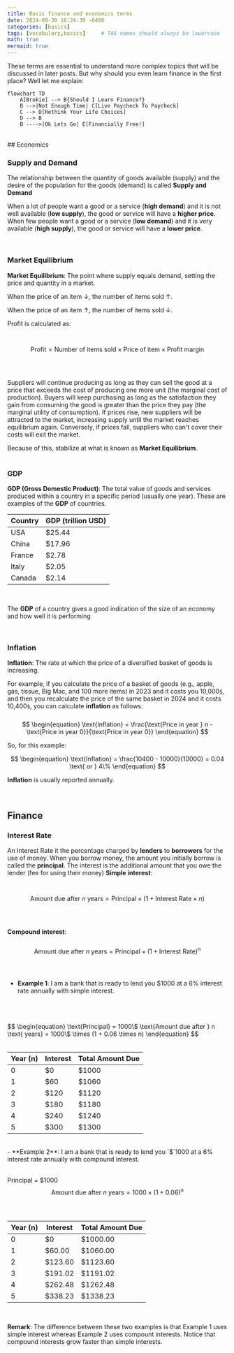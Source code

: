 ```yaml
---
title: Basic finance and economics terms
date: 2024-09-30 16:24:30 -0400
categories: [basics]
tags: [vocabulary,basics]     # TAG names should always be lowercase
math: true
mermaid: true
---
```


These terms are essential to understand more complex topics that will be discussed in later posts. But why should you even learn finance in the first place? Well let me explain:
```mermaid
flowchart TD
    A[Brokie] --> B{Should I Learn Finance?}
    B -->|Not Enough Time| C[Live Paycheck To Paycheck]
    C --> D[Rethink Your Life Choices]
    D --> B
    B ---->|Ok Lets Go| E[Financially Free!]
```
<br>
## Economics  


<br>

### Supply and Demand
The relationship between the quantity of goods available (supply) and the desire of the population for the goods (demand) is called **Supply and Demand**

When a lot of people want a good or a service (**high demand**) and it is not well available (**low supply**), the good or service will have a **higher price**.
When few people want a good or a service (**low demand**) and it is very available (**high supply**), the good or service will have a **lower price**.

<br>

### Market Equilibrium
**Market Equilibrium**: The point where supply equals demand, setting the price and quantity in a market.


  When the price of an item $\downarrow$, the number of items sold $\uparrow$.

  When the price of an item $\uparrow$, the number of items sold $\downarrow$.  


  Profit is calculated as:  
<br><br>
  $$
  \begin{equation}
  \text{Profit} = \text{Number of items sold} \times \text{Price of item} \times \text{Profit margin}
  \end{equation}
  $$  
<br><br>
  Suppliers will continue producing as long as they can sell the good at a price that exceeds the cost of producing one more unit (the marginal cost of production). Buyers will keep purchasing as long as the satisfaction they gain from consuming the good is greater than the price they pay (the marginal utility of consumption). If prices rise, new suppliers will be attracted to the market, increasing supply until the market reaches equilibrium again. Conversely, if prices fall, suppliers who can't cover their costs will exit the market.

  Because of this,  stabilize at what is known as **Market Equilibrium**.
<br><br>

### GDP

**GDP (Gross Domestic Product)**: The total value of goods and services produced within a country in a specific period (usually one year). These are examples of the **GDP** of countries.
<br>

| Country    | GDP (trillion USD) |
| -------- | ------- |
| USA  | $25.44    |
| China    | $17.96    |
| France    | $2.78    |
| Italy    | $2.05    |
| Canada | $2.14     |

<br>

The **GDP** of a country gives a good indication of the size of an economy and how well it is performing

<br>

### Inflation
**Inflation**: The rate at which the price of a diversified basket of goods is increasing.

  For example, if you calculate the price of a basket of goods (e.g., apple, gas, tissue, Big Mac, and 100 more items) in 2023 and it costs you 10,000`$`, and then you recalculate the price of the same basket in 2024 and it costs 10,400`$`, you can calculate **inflation** as follows:  
  <br>
  $$
  \begin{equation}
  \text{Inflation} = \frac{\text{Price in year } n - \text{Price in year 0}}{\text{Price in year 0}} 
  \end{equation}
  $$  

  So, for this example:  

  $$
  \begin{equation}
  \text{Inflation} = \frac{10400 - 10000}{10000} = 0.04 \text{ or } 4\%
  \end{equation}
  $$  

  **Inflation** is usually reported annually.

<br>

## Finance

### Interest Rate
An Interest Rate it the percentage charged by **lenders** to **borrowers** for the use of money. When you borrow money, the amount you initially borrow is called the **principal**. The interest is the additional amount that you owe the lender (fee for using their money)
**Simple interest**:  
<br><br>
$$
\begin{equation}
\text{Amount due after } n \text{ years} = \text{Principal} \times (1 + \text{Interest Rate} \times n)
\end{equation}
$$  
<br><br>
**Compound interest**: 
 <br><br>
$$
\begin{equation}
\text{Amount due after } n \text{ years} = \text{Principal} \times (1 + \text{Interest Rate})^n
\end{equation}
$$
<br><br>
- **Example 1**: I am a bank that is ready to lend you $1000 at a 6% interest rate annually with simple interest.<br>
<br>
<br><br>
$$
\begin{equation}
\text{Principal} = 1000\$
\text{Amount due after } n \text{ years} = 1000\$ \times (1 + 0.06 \times n)
\end{equation}
$$  
<br><br>

| Year (n) | Interest | Total Amount Due |
|----------|----------|------------------|
| 0        | $0       | $1000            |
| 1        | $60      | $1060            |
| 2        | $120     | $1120            |
| 3        | $180     | $1180            |
| 4        | $240     | $1240            |
| 5        | $300     | $1300            |

<br>
- **Example 2**: I am a bank that is ready to lend you `$`1000 at a 6% interest rate annually with compound interest.
<br><br>

Principal = $1000  
$$
\begin{equation}
\text{Amount due after } n \text{ years} = 1000 \times (1 + 0.06)^n
\end{equation}
$$  
<br>

| Year (n) | Interest | Total Amount Due |
|----------|----------|-------------------|
| 0        | $0       | $1000.00          |
| 1        | $60.00   | $1060.00          |
| 2        | $123.60  | $1123.60          |
| 3        | $191.02  | $1191.02          |
| 4        | $262.48  | $1262.48          |
| 5        | $338.23  | $1338.23          |

<br>

**Remark**: The difference between these two examples is that Example 1 uses simple interest whereas Example 2 uses compount interests. Notice that compound interests grow faster than simple interests.